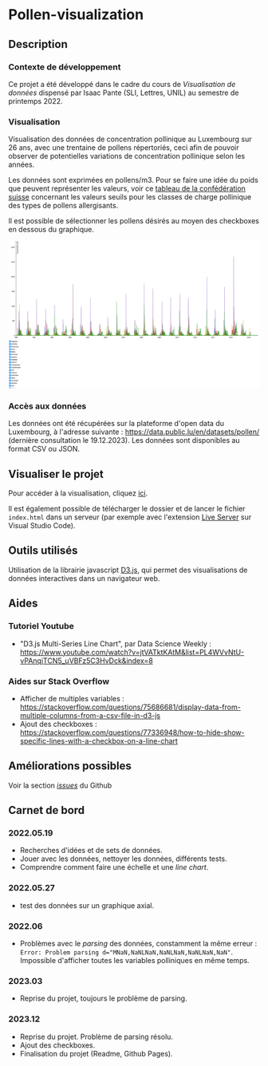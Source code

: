 # Pollen-visualization
## Description
### Contexte de développement 
Ce projet a été développé dans le cadre du cours de _Visualisation de données_ dispensé par Isaac Pante (SLI, Lettres, UNIL) au semestre de printemps 2022.
### Visualisation
Visualisation des données de concentration pollinique au Luxembourg sur 26 ans, avec une trentaine de pollens répertoriés, ceci afin de pouvoir observer de potentielles variations de concentration pollinique selon les années.

Les données sont exprimées en pollens/m3. Pour se faire une idée du poids que peuvent représenter les valeurs, voir ce [tableau de la confédération suisse](https://www.meteoswiss.admin.ch/dam/jcr:f3d0942c-b3ab-4de6-882e-5df909faed9c/threshold-values-for-pollen-load-classes-of-allergenic-pollen-types.pdf) concernant les valeurs seuils pour les classes de charge pollinique des types de pollens allergisants. 

Il est possible de sélectionner les pollens désirés au moyen des checkboxes en dessous du graphique. 

![Aperçu de la visualisation](screenshot_viz.png)
### Accès aux données
Les données ont été récupérées sur la plateforme d'open data du Luxembourg, à l'adresse suivante : https://data.public.lu/en/datasets/pollen/ (dernière consultation le 19.12.2023). Les données sont disponibles au format CSV ou JSON. 
## Visualiser le projet
Pour accéder à la visualisation, cliquez [ici](https://jerchaumont.github.io/Pollen-visualization/).

Il est également possible de télécharger le dossier et de lancer le fichier `index.html` dans un serveur (par exemple avec l'extension [Live Server](https://marketplace.visualstudio.com/items?itemName=ritwickdey.LiveServer) sur Visual Studio Code).
## Outils utilisés
Utilisation de la librairie javascript [D3.js](https://d3js.org), qui permet des visualisations de données interactives dans un navigateur web. 

## Aides 
### Tutoriel Youtube
- "D3.js Multi-Series Line Chart", par Data Science Weekly : https://www.youtube.com/watch?v=jtVATktKAtM&list=PL4WVvNtU-vPAnqjTCN5_uVBFz5C3HvDck&index=8
### Aides sur Stack Overflow 
- Afficher de multiples variables : https://stackoverflow.com/questions/75686681/display-data-from-multiple-columns-from-a-csv-file-in-d3-js
- Ajout des checkboxes : https://stackoverflow.com/questions/77336948/how-to-hide-show-specific-lines-with-a-checkbox-on-a-line-chart 

## Améliorations possibles
Voir la section [_issues_](https://github.com/jerchaumont/Pollen-visualization/issues) du Github

## Carnet de bord
### 2022.05.19
- Recherches d'idées et de sets de données. 
- Jouer avec les données, nettoyer les données, différents tests.
- Comprendre comment faire une échelle et une _line chart_.

### 2022.05.27
- test des données sur un graphique axial.

### 2022.06
- Problèmes avec le _parsing_ des données, constamment la même erreur : `Error: Problem parsing d="MNaN,NaNLNaN,NaNLNaN,NaNLNaN,NaN"`. Impossible d'afficher toutes les variables polliniques en même temps. 

### 2023.03
- Reprise du projet, toujours le problème de parsing.

### 2023.12
- Reprise du projet. Problème de parsing résolu.
- Ajout des checkboxes.
- Finalisation du projet (Readme, Github Pages).  

